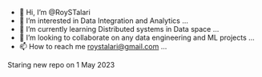 - 👋 Hi, I’m @RoySTalari
- 👀 I’m interested in Data Integration and Analytics ...
- 🌱 I’m currently learning Distributed systems in Data space ...
- 💞️ I’m looking to collaborate on any data engineering and ML projects ...
- 📫 How to reach me roystalari@gmail.com ...

<!---
RoySTalari/RoySTalari is a ✨ special ✨ repository because its `README.md` (this file) appears on your GitHub profile.
You can click the Preview link to take a look at your changes.
--->
Staring new repo on 1 May 2023
